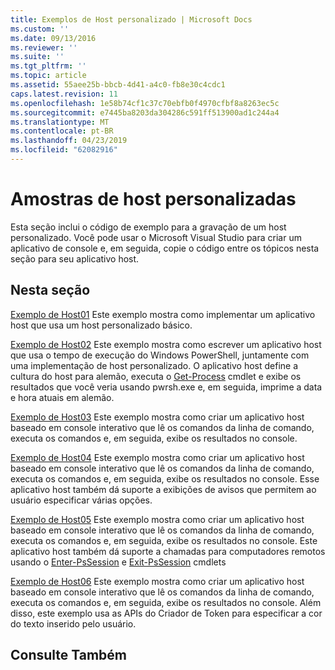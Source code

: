 ```yaml
---
title: Exemplos de Host personalizado | Microsoft Docs
ms.custom: ''
ms.date: 09/13/2016
ms.reviewer: ''
ms.suite: ''
ms.tgt_pltfrm: ''
ms.topic: article
ms.assetid: 55aee25b-bbcb-4d41-a4c0-fb8e30c4cdc1
caps.latest.revision: 11
ms.openlocfilehash: 1e58b74cf1c37c70ebfb0f4970cfbf8a8263ec5c
ms.sourcegitcommit: e7445ba8203da304286c591ff513900ad1c244a4
ms.translationtype: MT
ms.contentlocale: pt-BR
ms.lasthandoff: 04/23/2019
ms.locfileid: "62082916"
---
```

# <a name="custom-host-samples"></a>Amostras de host personalizadas

Esta seção inclui o código de exemplo para a gravação de um host personalizado. Você pode usar o Microsoft Visual Studio para criar um aplicativo de console e, em seguida, copie o código entre os tópicos nesta seção para seu aplicativo host.

## <a name="in-this-section"></a>Nesta seção

 [Exemplo de Host01](./host01-sample.md) Este exemplo mostra como implementar um aplicativo host que usa um host personalizado básico.

 [Exemplo de Host02](./host02-sample.md) Este exemplo mostra como escrever um aplicativo host que usa o tempo de execução do Windows PowerShell, juntamente com uma implementação de host personalizado. O aplicativo host define a cultura do host para alemão, executa o [Get-Process](/powershell/module/Microsoft.PowerShell.Management/Get-Process) cmdlet e exibe os resultados que você veria usando pwrsh.exe e, em seguida, imprime a data e hora atuais em alemão.

 [Exemplo de Host03](./host03-sample.md) Este exemplo mostra como criar um aplicativo host baseado em console interativo que lê os comandos da linha de comando, executa os comandos e, em seguida, exibe os resultados no console.

 [Exemplo de Host04](./host04-sample.md) Este exemplo mostra como criar um aplicativo host baseado em console interativo que lê os comandos da linha de comando, executa os comandos e, em seguida, exibe os resultados no console. Esse aplicativo host também dá suporte a exibições de avisos que permitem ao usuário especificar várias opções.

 [Exemplo de Host05](./host05-sample.md) Este exemplo mostra como criar um aplicativo host baseado em console interativo que lê os comandos da linha de comando, executa os comandos e, em seguida, exibe os resultados no console. Este aplicativo host também dá suporte a chamadas para computadores remotos usando o [Enter-PsSession](/powershell/module/Microsoft.PowerShell.Core/Enter-PSSession) e [Exit-PsSession](/powershell/module/Microsoft.PowerShell.Core/Exit-PSSession) cmdlets

 [Exemplo de Host06](./host06-sample.md) Este exemplo mostra como criar um aplicativo host baseado em console interativo que lê os comandos da linha de comando, executa os comandos e, em seguida, exibe os resultados no console. Além disso, este exemplo usa as APIs do Criador de Token para especificar a cor do texto inserido pelo usuário.

## <a name="see-also"></a>Consulte Também
